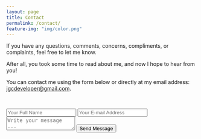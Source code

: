 ```yaml
---
layout: page
title: Contact
permalink: /contact/
feature-img: "img/color.png"
---
```


If you have any questions, comments, concerns, compliments, or complaints, feel free to let me know.

After all, you took some time to read about me, and now I hope to hear from you!

You can contact me using the form below or directly at my email address: [jgcdeveloper@gmail.com](mailto:jgcdeveloper@gmail.com "Mail me!").

&nbsp;
&nbsp;

<form action="https://getsimpleform.com/messages?form_api_token=b1b441fe3177678b67e9ab23cae8c7e5" method="post">
  <!-- the redirect_to is optional, the form will redirect to the referrer on submission -->
  <input type='hidden' name='redirect_to' value='http://www.jgclegg.com/thank-you/' />
  <input type='text' name='name' placeholder='Your Full Name' />
  <input type='email' name='email' placeholder='Your E-mail Address' />
  <textarea name='message' placeholder='Write your message ...'></textarea>
  <input type='submit' value='Send Message' />
</form>
